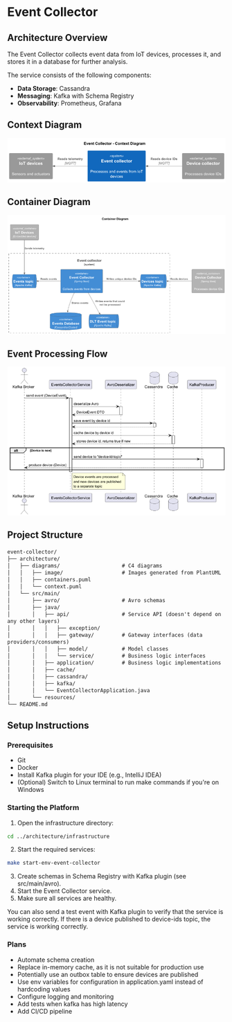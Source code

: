 # Event Collector

## Architecture Overview

The Event Collector collects event data from IoT devices, processes it, and stores it in a database for further analysis.

The service consists of the following components:

- **Data Storage**: Cassandra
- **Messaging**: Kafka with Schema Registry
- **Observability**: Prometheus, Grafana

## Context Diagram

![Diagram](architecture/diagrams/image/context-diagram.png)

## Container Diagram

![Diagram](architecture/diagrams/image/container-diagram.png)

## Event Processing Flow

![Diagram](architecture/diagrams/image/consume-event-flow.png)

## Project Structure

```plaintext
event-collector/
├── architecture/
│   ├── diagrams/                    # C4 diagrams
│   │   ├── image/                   # Images generated from PlantUML
│   │   ├── containers.puml
│   │   └── context.puml
│   └── src/main/
│       ├── avro/                    # Avro schemas
│       ├── java/
│       │   ├── api/                 # Service API (doesn't depend on any other layers)
│       │   │   ├── exception/
│       │   │   ├── gateway/         # Gateway interfaces (data providers/consumers)
│       │   │   ├── model/           # Model classes
│       │   │   └── service/         # Business logic interfaces
│       │   ├── application/         # Business logic implementations
│       │   ├── cache/               
│       │   ├── cassandra/           
│       │   ├── kafka/               
│       │   └── EventCollectorApplication.java
│       └── resources/
└── README.md
```

## Setup Instructions

### Prerequisites

- Git
- Docker
- Install Kafka plugin for your IDE (e.g., IntelliJ IDEA)
- (Optional) Switch to Linux terminal to run make commands if you're on Windows

### Starting the Platform

1. Open the infrastructure directory:
```bash
cd ../architecture/infrastructure
```
2. Start the required services:
```bash
make start-env-event-collector
```

3. Create schemas in Schema Registry with Kafka plugin (see src/main/avro).
4. Start the Event Collector service.
5. Make sure all services are healthy. 

You can also send a test event with Kafka 
plugin to verify that the service is working correctly. If there is a device 
published to device-ids topic, the service is working correctly.

### Plans

- Automate schema creation
- Replace in-memory cache, as it is not suitable for production use
- Potentially use an outbox table to ensure devices are published
- Use env variables for configuration in application.yaml instead of hardcoding values
- Configure logging and monitoring
- Add tests when kafka has high latency
- Add CI/CD pipeline